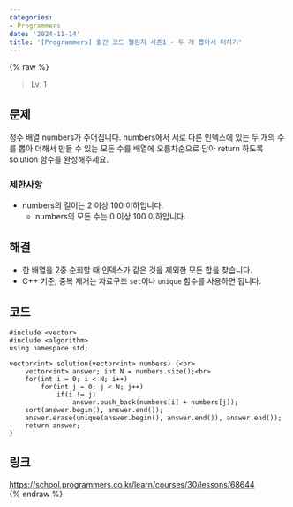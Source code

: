 ```yaml
---
categories:
- Programmers
date: '2024-11-14'
title: '[Programmers] 월간 코드 챌린지 시즌1 - 두 개 뽑아서 더하기'
---
```


{% raw %}
> Lv. 1<br>

## 문제
정수 배열 numbers가 주어집니다. numbers에서 서로 다른 인덱스에 있는 두 개의 수를 뽑아 더해서 만들 수 있는 모든 수를 배열에 오름차순으로 담아 return 하도록 solution 함수를 완성해주세요.

### 제한사항
-   numbers의 길이는 2 이상 100 이하입니다.
    -   numbers의 모든 수는 0 이상 100 이하입니다.

## 해결
- 한 배열을 2중 순회할 때 인덱스가 같은 것을 제외한 모든 합을 찾습니다.
- C++ 기준, 중복 제거는 자료구조 `set`이나 `unique` 함수를 사용하면 됩니다.

## 코드
```
#include <vector>
#include <algorithm>
using namespace std;

vector<int> solution(vector<int> numbers) {<br>
    vector<int> answer; int N = numbers.size();<br>
    for(int i = 0; i < N; i++)
        for(int j = 0; j < N; j++)
            if(i != j)
                answer.push_back(numbers[i] + numbers[j]);
    sort(answer.begin(), answer.end());
    answer.erase(unique(answer.begin(), answer.end()), answer.end());
    return answer;
}
```

## 링크
https://school.programmers.co.kr/learn/courses/30/lessons/68644<br>
{% endraw %}